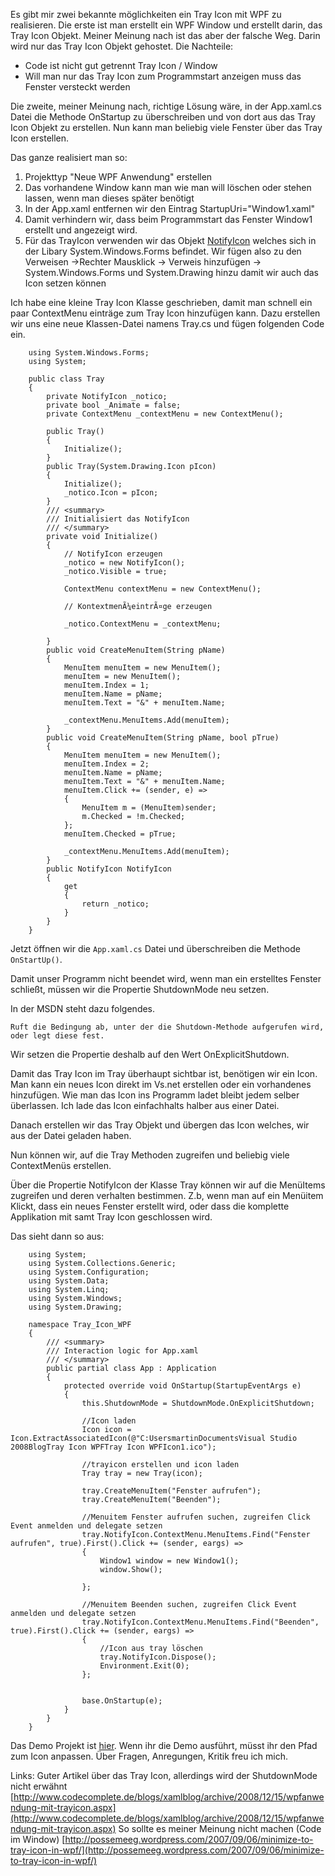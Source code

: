 Es gibt mir zwei bekannte möglichkeiten ein Tray Icon mit WPF zu realisieren. Die erste ist man erstellt ein WPF Window und erstellt darin, das Tray Icon Objekt. Meiner Meinung nach ist das aber der falsche Weg. Darin wird nur das Tray Icon Objekt gehostet. Die Nachteile:

- Code ist nicht gut getrennt Tray Icon / Window
- Will man nur das Tray Icon zum Programmstart anzeigen muss das Fenster versteckt werden

Die zweite, meiner Meinung nach, richtige Lösung wäre, in der App.xaml.cs Datei die Methode OnStartup zu überschreiben und von dort aus das Tray Icon Objekt zu erstellen. Nun kann man beliebig viele Fenster über das Tray Icon erstellen.


Das ganze realisiert man so:

1. Projekttyp "Neue WPF Anwendung" erstellen
2. Das vorhandene Window kann man wie man will löschen oder stehen lassen, wenn man dieses später benötigt
3. In der App.xaml entfernen wir den Eintrag StartupUri="Window1.xaml"
4. Damit verhindern wir, dass beim Programmstart das Fenster Window1 erstellt und angezeigt wird.
5. Für das TrayIcon verwenden wir das Objekt [NotifyIcon](http://msdn.microsoft.com/de-de/library/system.windows.forms.notifyicon.aspx) welches sich in der Libary System.Windows.Forms befindet.
Wir fügen also zu den Verweisen ->Rechter Mausklick -> Verweis hinzufügen -> System.Windows.Forms und System.Drawing hinzu damit wir auch das Icon setzen können

Ich habe eine kleine Tray Icon Klasse geschrieben, damit man schnell ein paar ContextMenu einträge zum Tray Icon hinzufügen kann. Dazu erstellen wir uns eine neue Klassen-Datei namens Tray.cs und fügen folgenden Code ein. 

```
    using System.Windows.Forms;
	using System;
	 
	public class Tray
	{
	    private NotifyIcon _notico;
	    private bool _Animate = false;
	    private ContextMenu _contextMenu = new ContextMenu();
	 
	    public Tray()
	    {
	        Initialize();
	    }
	    public Tray(System.Drawing.Icon pIcon)
	    {
	        Initialize();
	        _notico.Icon = pIcon;
	    }
	    /// <summary>
	    /// Initialisiert das NotifyIcon
	    /// </summary>
	    private void Initialize()
	    {
	        // NotifyIcon erzeugen
	        _notico = new NotifyIcon();
	        _notico.Visible = true;
	 
	        ContextMenu contextMenu = new ContextMenu();
	 
	        // KontextmenÃ¼eintrÃ¤ge erzeugen
	 
	        _notico.ContextMenu = _contextMenu;
	 
	    }
	    public void CreateMenuItem(String pName)
	    {
	        MenuItem menuItem = new MenuItem();
	        menuItem = new MenuItem();
	        menuItem.Index = 1;
	        menuItem.Name = pName;
	        menuItem.Text = "&" + menuItem.Name;
	 
	        _contextMenu.MenuItems.Add(menuItem);
	    }
	    public void CreateMenuItem(String pName, bool pTrue)
	    {
	        MenuItem menuItem = new MenuItem();
	        menuItem.Index = 2;
	        menuItem.Name = pName;
	        menuItem.Text = "&" + menuItem.Name;
	        menuItem.Click += (sender, e) =>
	        {
	            MenuItem m = (MenuItem)sender;
	            m.Checked = !m.Checked;
	        };
	        menuItem.Checked = pTrue;
	 
	        _contextMenu.MenuItems.Add(menuItem);
	    }
	    public NotifyIcon NotifyIcon
	    {
	        get
	        {
	            return _notico;
	        }
	    }
	}
```

Jetzt öffnen wir die `App.xaml.cs` Datei und überschreiben die Methode `OnStartUp()`. 

Damit unser Programm nicht beendet wird, wenn man ein erstelltes Fenster schließt, müssen wir die Propertie ShutdownMode neu setzen.

In der MSDN steht dazu folgendes.

`Ruft die Bedingung ab, unter der die Shutdown-Methode aufgerufen wird, oder legt diese fest.`

Wir setzen die Propertie deshalb auf den Wert  OnExplicitShutdown.

Damit das Tray Icon im Tray überhaupt sichtbar ist, benötigen wir ein Icon. Man kann ein neues Icon direkt im Vs.net erstellen oder ein vorhandenes hinzufügen. Wie man das Icon ins Programm ladet bleibt jedem selber überlassen. Ich lade das Icon einfachhalts halber aus einer Datei.

Danach erstellen wir das Tray Objekt und übergen das Icon welches, wir aus der Datei geladen haben.

Nun können wir, auf die Tray Methoden zugreifen und beliebig viele ContextMenüs erstellen.

Über die Propertie NotifyIcon der Klasse Tray können wir auf die MenüItems zugreifen und deren verhalten bestimmen. Z.b, wenn man auf ein Menüitem Klickt, dass ein neues Fenster erstellt wird, oder dass die komplette Applikation mit samt Tray Icon geschlossen wird.

Das sieht dann so aus:

```
    using System;
	using System.Collections.Generic;
	using System.Configuration;
	using System.Data;
	using System.Linq;
	using System.Windows;
	using System.Drawing;
	 
	namespace Tray_Icon_WPF
	{
	    /// <summary>
	    /// Interaction logic for App.xaml
	    /// </summary>
	    public partial class App : Application
	    {
	        protected override void OnStartup(StartupEventArgs e)
	        {
	            this.ShutdownMode = ShutdownMode.OnExplicitShutdown;
	 
	            //Icon laden
	            Icon icon = Icon.ExtractAssociatedIcon(@"C:UsersmartinDocumentsVisual Studio 2008BlogTray Icon WPFTray Icon WPFIcon1.ico"); 
	 
	            //trayicon erstellen und icon laden
	            Tray tray = new Tray(icon);
	 
	            tray.CreateMenuItem("Fenster aufrufen");
	            tray.CreateMenuItem("Beenden");
	 
	            //Menuitem Fenster aufrufen suchen, zugreifen Click Event anmelden und delegate setzen
	            tray.NotifyIcon.ContextMenu.MenuItems.Find("Fenster aufrufen", true).First().Click += (sender, eargs) =>
	            {
	                Window1 window = new Window1();
	                window.Show();
	 
	            };
	 
	            //Menuitem Beenden suchen, zugreifen Click Event anmelden und delegate setzen
	            tray.NotifyIcon.ContextMenu.MenuItems.Find("Beenden", true).First().Click += (sender, eargs) =>
	            {
	                //Icon aus tray löschen
	                tray.NotifyIcon.Dispose();
	                Environment.Exit(0);
	            };
	 
	 
	            base.OnStartup(e);
	        }
	    }
	}

```

Das Demo Projekt ist [hier](https://github.com/mfe-/Tray-Icon-WPF). Wenn ihr die Demo ausführt, müsst ihr den Pfad zum Icon anpassen. Über Fragen, Anregungen, Kritik freu ich mich.

Links:
Guter Artikel über das Tray Icon, allerdings wird der ShutdownMode nicht erwähnt
[http://www.codecomplete.de/blogs/xamlblog/archive/2008/12/15/wpfanwendung-mit-trayicon.aspx](http://www.codecomplete.de/blogs/xamlblog/archive/2008/12/15/wpfanwendung-mit-trayicon.aspx)
So sollte es meiner Meinung nicht machen (Code im Window)
[http://possemeeg.wordpress.com/2007/09/06/minimize-to-tray-icon-in-wpf/](http://possemeeg.wordpress.com/2007/09/06/minimize-to-tray-icon-in-wpf/)